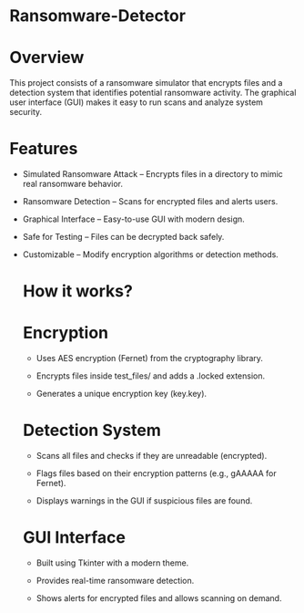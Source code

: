 # Ransomware-Detector

# Overview
This project consists of a ransomware simulator that encrypts files and a detection system that identifies potential ransomware activity. The graphical user interface (GUI) makes it easy to run scans and analyze system security.

# Features
* Simulated Ransomware Attack – Encrypts files in a directory to mimic real ransomware behavior.
* Ransomware Detection – Scans for encrypted files and alerts users.
* Graphical Interface – Easy-to-use GUI with modern design.
* Safe for Testing – Files can be decrypted back safely.
* Customizable – Modify encryption algorithms or detection methods.

  # How it works?

  # Encryption
  - Uses AES encryption (Fernet) from the cryptography library.

  - Encrypts files inside test_files/ and adds a .locked extension.

  - Generates a unique encryption key (key.key).

  # Detection System
  - Scans all files and checks if they are unreadable (encrypted).

  - Flags files based on their encryption patterns (e.g., gAAAAA for Fernet).

  - Displays warnings in the GUI if suspicious files are found.

  # GUI Interface
  - Built using Tkinter with a modern theme.

  - Provides real-time ransomware detection.

  - Shows alerts for encrypted files and allows scanning on demand.

